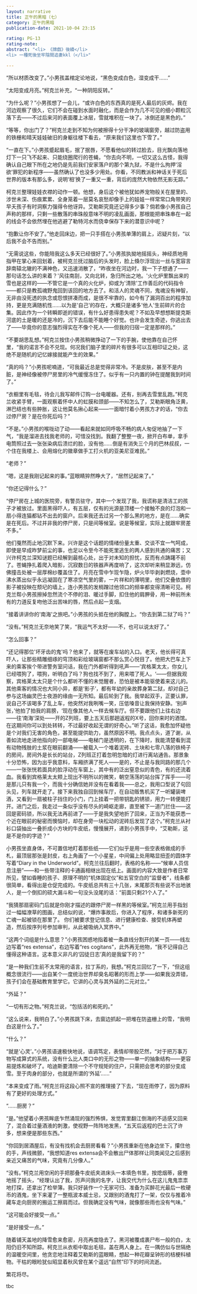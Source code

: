 ```yaml
---
layout: narrative
title: 正午的黑暗（七）
category: 正午的黑暗
publication-date: 2021-10-04 23:15

rating: PG-13
rating-note:
abstract: "<li> 《牌戲》後續</li>
<li> 一種死後坐牢陰間追妻kkl（</li>"

---
```


“所以材质改变了。”小男孩盖棺定论地说，“黑色变成白色，湿变成干……”
 
“太阳变成月亮。”柯克兰补充，“一种阴阳反转。”
 
“为什么呢？”小男孩想了一会儿，“或许白色的东西真的是死人最后的灰烬。我在河边观察了很久，它们不会在碰到水面时融化，而是会作为几不可见的细小颗粒沉落下去——不过后来河的表面覆上冰层，雪就堆积在一块了。冰倒还是黑色的。”
 
“等等，你出门了？”柯克兰走到不知为何被擦得十分干净的玻璃窗旁，越过防盗用的铁栅和晴天娃娃破旧的身躯往楼下看去，“原来我们这里也下雪了。”
 
“一直在下。”小男孩蹙起眉毛，抿了抿唇，不愿看他似的转过脸去，目光飘向落地灯下一只飞不起来、只能绕圈爬行的苍蝇，“你去向不明，一切又这么古怪，我得确认自己眼下所在之地仍是先前我们安家落户的那个第九狱，不是什么拘押‘淫欲’罪犯的新程序——虽然确认了也没多少用处。你看，不同教派和神话关于死后世界的版本有那么多，说明‘相’换了一重又一重，背后的庞然大物依然无影无踪。”
 
柯克兰整理娃娃衣襟的动作一顿。他想，身后这个被他犹如养宠物般关在屋里的、涉世未深、伤痕累累、全身笼着一层莫名哀愁却像手上的娃娃一样常常口角带笑的早夭孩子有时洞察力强得令他讶异。艾勒斯究竟还记得多少事？倘若像小男孩自己声称的那样，只剩一些散落的串珠般意味不明的凌乱画面，那根能把串珠串在一起的线会不会依然埋在他逃避了勒特河水而侥幸保存下来的潜意识中呢？
 
“抱歉让你不安了。”他走回床边，把一只手搭在小男孩单薄的肩上，迟疑片刻，“以后我不会不告而别。”
 
“无需说这些，你能陪我这么多天已经很好了。”小男孩执拗地摇摇头，神经质地用指甲在掌心来回划着，被柯克兰抚过脑后的头发时，脸上倏尔浮现出一丝与宽容言辞南辕北辙的不满神色，又迅速消散了，“昨夜坐在河边时，我一下子想通了——那句话怎么讲的来着？'风往南刮，又向北转，急归所出之地。'火化炉里飘出来的雪也是这样的——不管它是一个真的火化炉，抑或为'清除'工作善后的代码指令——都只是教孤魂野鬼回到该回的地方去了。和活人的灵魂不同，鬼魂没有神智，无非由没死透的执念或怨恨拼凑而成，是很不牢靠的，如今有了漏洞百出的程序加持，更是充满随机性……以为是'自己'的存在，大概只是诸多'他人'生前碎片的合集。因此作为一个转瞬即逝的错误，有什么好患得患失呢？不如及早想想斯提克斯河底的土是暖的还是冷的，沉下去后能不能睡个好觉。也许会发生奇迹，你逃出去了——毕竟你的意志强烈得实在不像个死人——但我的归宿一定是那样的。”
 
“不要胡思乱想。”柯克兰按住小男孩稍微挣动了一下的手腕，使他靠在自己怀里，“我的诺言不会不兑现。何况我们脑子里的碎片有很多可以互相印证之处，这绝不是随机的记忆嫁接就能产生的效果。”
 
“真的吗？”小男孩呢喃道，“可我最近总是觉得非常冷。不是皮肤，甚至不是内脏，是神经像被停尸房里的冷气缓慢冻住了。似乎有一只内置的钟在提醒我到时间了。”
 
“衣橱里有毛毯，待会儿我写邮件订购一台电暖器。还有，别再去雪里乱跑。”柯克兰收紧手臂，一面观察着怀中人的虹膜和颈部——不知怎么了，艾勒斯眼角泛黄，淋巴结也有些肿胀，这让他莫名揪心起来——一面暗忖着小男孩方才的话，“你去过停尸房？是在你死后吗？”
 
“不是。”小男孩的喉咙动了动——看起来就如同呼吸不畅的病人匆促地抽了一下气，“我是溜进去找我老师的，可惜没找到。我翻了整整一夜，掀开白布单，拿手电筒照过去一张张染病后溃烂的脸，没有他……倒是有消失三个月的巴林叔叔，一个住在我楼上、会用熔化的徽章做手工打火机的亚美尼亚难民。”
 
“老师？”
 
“嗯，这是我刚记起来的事。”蓝眼睛猝然睁大了，“居然记起来了。”
 
“你还记得什么？”
 
“停尸房在上城的医院旁，有警员驻守，其中一个发现了我，我谎称是清洁工的孩子才被放过。里面黑得吓人，有五层，仅有的光源是顶楼一个接触不良的灯泡和一扇小得连猫都钻不出去的窗户。后来我还去过另一个那么黑的地方，是在……确实是在死后。不过并非我的停尸房，只是间等候室。说是等候室，实际上就跟牢房差不多。”
 
他们戛然而止地沉默下来。兴许是这个话题的情绪份量太重、交谈不宜一气呵成，即使是早成昨梦前尘的事，也足以令至今不能死里逃生的两人感到共通的痛苦；又兴许柯克兰深知谜题已经解到最核心处，出于对未知的担忧，反而有点踌躇不前了。苍蝇挣扎着爬入暗影，沉寂数日的铁器声再度响了，这次却听来稍显渺远，仿佛撞击处被一层厚棉纱覆盖住了。月亮在雪中乍现乍隐，炉火毕毕剥剥燃烧，壶中沸水蒸出似乎永远凝固在了寒凉空气里的雾，一片祥和的薄明里，他们交叠依偎的影子被投映在颓圮的墙上，连小男孩的发梢蹭过他领口的频率都变得清晰可见。柯克兰帮小男孩擦掉忽然流个不停的泪、暖过手脚，扣住他的肩胛骨，用一种前所未有的力道反复吻他泛出苦味的唇，然后点起一支烟。
 
“接着讲讲你的'南海'之旅吧。”小男孩的头抵在他的胸膛上。“你去到第二狱了吗？”
 
“没有。”柯克兰无奈地笑了笑，“我运气不太好——不，也可以说太好了。”
 
“怎么回事？”
 
“还记得那位'坏牙齿的鬼'吗？他来了，就等在废车站的入口。老天，他长得可真吓人，让那些精雕细琢的穹顶和彩绘玻璃窗都不那么赏心悦目了。他把大巴车上下来的乘客挨个带进警务室问话，我在门外都听得到吼声——'宾格莱太太，你女儿已经喂狗了，喂狗，听明白了吗？狗也找不到了，用来喂了死人。‘——但据我观察，宾格莱太太只是个什么都听不懂的未觉醒者，恐怕是被本能驱使着来这儿的。其他乘客的情况也大同小异，都是‘影子’，都有年幼的亲故葬身第二狱，却对自己参与这场幽灵巴士夜游的缘由一无所知。最后轮到了我。我举起双手，正要认罪，说自己不该喝多了乱上车，他突然对我咧嘴一笑，压低嗓音让我保持安静。‘别声张，’他拍了拍我的肩膀，‘现在像其他人一样去候车厅。但不要跟他们上往右边——往‘南海’深处——开的Z列班，要上五天后那趟返程的X号，回你来时的酒馆。在这期间你可以到处转转，不过最好收起无谓的好奇心。”听了这话，我愈加怀疑他是个对我们无害的角色，甚至能提供助力，虽然原因不明。我点点头，道了谢，从善如流地走进他指向的一部电梯——电梯门是透明的，在下降时，我能清楚看到混有动物残肢的土浆在眼前翻涌——被载入一个堆着泥砖、土块和七零八落的铁椅子的房间，房间外是长长的站台，Z列班正打着忽明忽暗的灯进行离站通告。那景象十分恐怖，因为出乎我意料，车厢挤满了死人——是的，不止是与我同路的那几个——一张张恍若面具的脸浮动在车窗上，其中有的泛出窒息似的青色，有的还流着血。我看到宾格莱太太颊上现出不明所以的微笑，朝空荡荡的站台挥了挥手——可是那儿只有我一个，而我十分确信她并没有在看着我——总之，我用口型说了句回头见，列车就开走了。接下来我独自回到候车厅，在自动贩售机买了一听罐装啤酒，又看到一扇被柱子挡住的小门，门上挂着一把带钥匙的锈锁，用力一转便能打开。进门之后，我走过一条似乎没有尽头的崎岖走廊，直至被下一道门拦住——这回是密码锁，所以我无法再前进了——于是我失望地折了回来，正当为不能获悉一个近在眼前的秘密而懊恼时，却在身旁一块松动的泥砖后发现了这个。”柯克兰从衬衫口袋抽出一叠折成小方块的牛皮纸，慢慢展开，递到小男孩手中，“艾勒斯，这是不是你的字迹？”
 
小男孩坐直身体，不可置信地盯着那些纸——它们似乎是用一些空表格做成的手札，最顶层那张是封皮，右上角画了一个小星星，中间偏上处用略显扭歪的圆体字写着“Diary in the Underworld"。柯克兰往后翻时，表格的名称——“候审人员信息注册”——和一些带注释的卡通画相继出现在纸上。画面的内容大致是作者日常所见，譬如昏睡的孩子、原理不明的“机体固定仪”和五官空白的“监督者”，线条都很简单，看得出是仓促完成的。牛皮纸总共有三十几张，末尾那页有些说不出地骇人，是一个倒扣的硕大漏斗和一句没头没尾的话：“前面只剩21个人了。”
 
“我猜那扇密码门后就是你刚才描述的跟停尸房一样黑的等候室。”柯克兰用手指划过一幅幅潦草的图画，总结似的说，“爆炸事故后，你进入了程序，和诸多新死的亡魂一起被锁在那里了。 你们被要求登记信息、进行健康检查、接受机体再塑造，然后按序列号参加审判，从此被吸纳入冥界中。”
 
“这两个词组是什么意思？”小男孩困惑地指着被一条直线分割开的某一页——线左边写着“res extensa”，右边写着“res cogitans”，此外再无他物，“我不记得自己懂得这种语言。这本意义非凡的‘囚徒日志’真的是我留下的？”
 
“是一种我们生前不太常用的语言，拉丁系的，我想。”柯克兰回忆了一下，“但这组概念很流行——出自某个一度统治世界却臭名昭著的形而上学——如果我没弄错，孩子们会在基础教育里学它。它讲的心灵与其外延的二元对立。”
 
“外延？”
 
“一切有形之物。”柯克兰说，“包括活的和死的。”
 
“这么说来，我明白了。”小男孩跳下床，去窗边抓起一把堆在防盗栅上的雪，“我明白这是什么了。”
 
“什么？”
 
“就是‘心灵’。”小男孩语速极快地说，语调笃定，表情却带股茫然，“对于把万事万物写成算式的系统，没有什么比人类口中的无形之物——单一的抽象结构——更容易提炼和破坏了。哈迪斯要清除一个不守规矩的住户，只需把会思考的部分变成雪。至于肉身的部分，也就是所谓的‘外延’……”
 
“本来变成了雨。”柯克兰将这段心照不宣的推理接了下去，“现在雨停了，因为原料有了更好的处理方式。”
 
“……厨房？”
 
“是。”他望着小男孩眸底乍然涌现的强烈怖惧，发觉胃里翻江倒海的不适感又回来了，混合着过量酒液的刺激，使视野一阵阵地发黑，“五天后返程的巴士沉了许多，想来便是那些东西。”
 
“你回到居酒屋后，有没有找机会去厨房看看？”小男孩重新在他身边坐下，攥住他的手，声线微颤，“我想知道res extensa会不会散出尸体那样让同类闻见之后感到亲近又痛苦的气味，究竟有几分像人。”
 
“没有。”柯克兰用空闲的手把那叠牛皮纸夹进床头一本填色书里，按熄烟蒂，疲倦地摇了摇头，“经理认出了我，厉声问我的名字，让我交代为什么在这儿鬼鬼祟祟地打探，还拿出了检举簿。我只好装作一个无家可归、准备为买醉花光最后一枚硬币的酒鬼，坐下来灌了一整瓶波本威士忌，又跟别的酒鬼打了一架，仅仅与推着冷藏车走向厨房的搬运工擦肩而过。但我确定没有气味，就像那些雨也没有气味。”
 
“这可能会好接受一点。”
 
“是好接受一点。”
 
随着铺天盖地的降雪愈来愈密，月亮再度隐去了。黑河被覆成裹尸布一般的白，太阳仍旧不知所踪。柯克兰从衣柜中取出毛毯，盖在两人身上。在一隅仿似与世隔绝的温暖空间里，他贪恋地注释着艾勒斯的蓝眼睛，想起一种花瓣呈钟形的桔梗科植物。干枯的眼睑犹似昭显着秋风曾在某个遥远“自然”印下的时间流逝。
 
繁花将尽。
 
tbc
